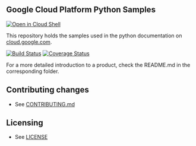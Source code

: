 ## Google Cloud Platform Python Samples

[![Open in Cloud Shell][shell_img]][shell_link]

[shell_img]: http://gstatic.com/cloudssh/images/open-btn.png
[shell_link]: https://console.cloud.google.com/cloudshell/open?git_repo=https://github.com/GoogleCloudPlatform/python-docs-samples&page=editor&open_in_editor=./README.md

This repository holds the samples used in the python documentation on [cloud.google.com](https://cloud.google.com).

[![Build Status](https://travis-ci.org/GoogleCloudPlatform/python-docs-samples.svg)](https://travis-ci.org/GoogleCloudPlatform/python-docs-samples)
[![Coverage Status](https://coveralls.io/repos/github/GoogleCloudPlatform/python-docs-samples/badge.svg?branch=HEAD)](https://coveralls.io/github/GoogleCloudPlatform/python-docs-samples?branch=HEAD)

For a more detailed introduction to a product, check the README.md in the
corresponding folder.

## Contributing changes

* See [CONTRIBUTING.md](CONTRIBUTING.md)

## Licensing

* See [LICENSE](LICENSE)
